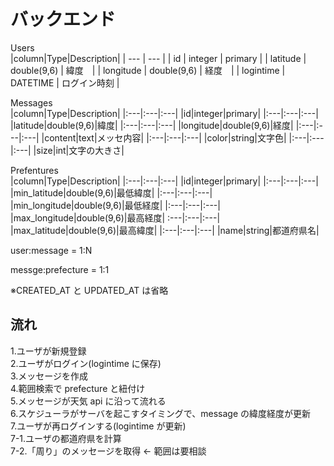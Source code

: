 # バックエンド

Users  
|column|Type|Description|
| --- | --- |
| id | integer | primary |
| latitude | double(9,6) | 緯度　|
| longitude | double(9,6) | 経度　|
| logintime | DATETIME | ログイン時刻 |

Messages  
|column|Type|Description|
|:---|:---|:---|
|id|integer|primary|
|:---|:---|:---|
|latitude|double(9,6)|緯度|
|:---|:---|:---|
|longitude|double(9,6)|経度|
|:---|:---|:---|
|content|text|メッセ内容|
|:---|:---|:---|
|color|string|文字色|
|:---|:---|:---|
|size|int|文字の大きさ|

Prefentures  
|column|Type|Description|
|:---|:---|:---|
|id|integer|primary|
|:---|:---|:---|
|min_latitude|double(9,6)|最低緯度|
|:---|:---|:---|
|min_longitude|double(9,6)|最低経度|
|:---|:---|:---|
|max_longitude|double(9,6)|最高経度|
:---|:---|:---|
|max_latitude|double(9,6)|最高緯度|
|:---|:---|:---|
|name|string|都道府県名|

user:message = 1:N

messge:prefecture = 1:1

※CREATED_AT と UPDATED_AT は省略

## 流れ

1.ユーザが新規登録  
2.ユーザがログイン(logintime に保存)  
3.メッセージを作成  
4.範囲検索で prefecture と紐付け  
5.メッセージが天気 api に沿って流れる  
6.スケジューラがサーバを起こすタイミングで、message の緯度経度が更新  
7.ユーザが再ログインする(logintime が更新)  
7-1.ユーザの都道府県を計算  
7-2.「周り」のメッセージを取得 ← 範囲は要相談

